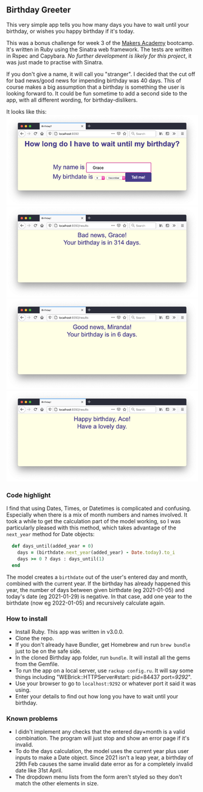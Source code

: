 ## Birthday Greeter

This very simple app tells you how many days you have to wait until your birthday, or wishes you happy birthday if it's today.

This was a bonus challenge for week 3 of the [Makers Academy](https://makers.tech/) bootcamp.  It's written in Ruby using the Sinatra web framework. The tests are written in Rspec and Capybara. *No further development is likely for this project*, it was just made to practise with Sinatra.

If you don't give a name, it will call you "stranger". I decided that the cut off for bad news/good news for impending birthday was 40 days. This of course makes a big assumption that a birthday is something the user is looking forward to. It could be fun sometime to add a second side to the app, with all different wording, for birthday-dislikers.


It looks like this:
![entering details](/public/1_entering_details.png)
![bad news](/public/2_bad_news.png)
![good news](/public/3_good_news.png)
![happy birthday](/public/4_happy_birthday.png)

### Code highlight
I find that using Dates, Times, or Datetimes is complicated and confusing. Especially when there is a mix of month numbers and names involved. It took a while to get the calculation part of the model working, so I was particularly pleased with this method, which takes advantage of the `next_year` method for Date objects:
```ruby
  def days_until(added_year = 0)
    days = (birthdate.next_year(added_year) - Date.today).to_i
    days >= 0 ? days : days_until(1)
  end
```
The model creates a `birthdate` out of the user's entered day and month, combined with the current year. If the birthday has already happened this year, the number of days between given birthdate (eg 2021-01-05) and today's date (eg 2021-01-29) is negative. In that case, add one year to the birthdate (now eg 2022-01-05) and recursively calculate again.

### How to install
* Install Ruby. This app was written in v3.0.0.
* Clone the repo.
* If you don't already have Bundler, get Homebrew and run `brew bundle` just to be on the safe side.
* In the cloned Birthday app folder, run `bundle`. It will install all the gems from the Gemfile.
* To run the app on a local server, use `rackup config.ru`. It will say some things including "WEBrick::HTTPServer#start: pid=84437 port=*9292*".
* Use your browser to go to `localhost:9292` or whatever port it said it was using.
* Enter your details to find out how long you have to wait until your birthday.

### Known problems
* I didn't implement any checks that the entered day+month is a valid combination. The program will just stop and show an error page if it's invalid.
* To do the days calculation, the model uses the current year plus user inputs to make a Date object. Since 2021 isn't a leap year, a birthday of 29th Feb causes the same invalid date error as for a completely invalid date like 31st April.
* The dropdown menu lists from the form aren't styled so they don't match the other elements in size.

